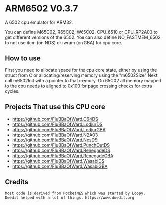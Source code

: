 # ARM6502 V0.3.7

A 6502 cpu emulator for ARM32.

You can define M65C02, R65C02, W65C02, CPU_6510 or CPU_RP2A03 to get different versions of the 6502.
You can also define NO_FASTMEM_6502 to not use itcm (on NDS) or iwram (on GBA) for cpu core.

## How to use

First you need to allocate space for the cpu core state, either by using the struct from C or allocating/reserving memory using the "m6502Size"
Next call m6502Init with a pointer to that memory.
On 65C02 all memory mapped to the cpu needs to aligned to 0x100 for page crossing checks for extra cycles.


## Projects That use this CPU core

* https://github.com/FluBBaOfWard/C64DS
* https://github.com/FluBBaOfWard/LodjurDS
* https://github.com/FluBBaOfWard/LodjurGBA
* https://github.com/FluBBaOfWard/N2A03
* https://github.com/FluBBaOfWard/NesDS
* https://github.com/FluBBaOfWard/PunchOutDS
* https://github.com/FluBBaOfWard/RenegadeDS
* https://github.com/FluBBaOfWard/RenegadeGBA
* https://github.com/FluBBaOfWard/WasabiDS
* https://github.com/FluBBaOfWard/WasabiGBA

## Credits

```text
Most code is derived from PocketNES which was started by Loopy.
Dwedit helped with a lot of things. https://www.dwedit.org
```
